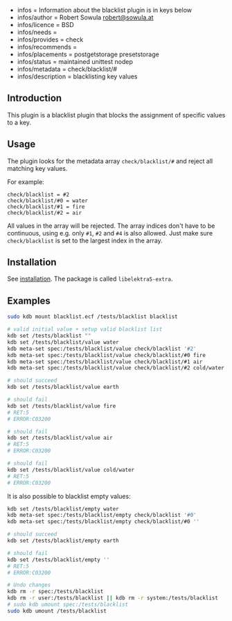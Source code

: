 - infos = Information about the blacklist plugin is in keys below
- infos/author = Robert Sowula <robert@sowula.at>
- infos/licence = BSD
- infos/needs =
- infos/provides = check
- infos/recommends =
- infos/placements = postgetstorage presetstorage
- infos/status = maintained unittest nodep
- infos/metadata = check/blacklist/#
- infos/description = blacklisting key values

## Introduction

This plugin is a blacklist plugin that blocks the assignment of specific values to a key.

## Usage

The plugin looks for the metadata array `check/blacklist/#` and reject all matching key values.

For example:

```
check/blacklist = #2
check/blacklist/#0 = water
check/blacklist/#1 = fire
check/blacklist/#2 = air
```

All values in the array will be rejected. The array indices don't have to be continuous, using e.g. only `#1`, `#2` and
`#4` is also allowed. Just make sure `check/blacklist` is set to the largest index in the array.

## Installation

See [installation](/doc/INSTALL.md).
The package is called `libelektra5-extra`.

## Examples

```sh
sudo kdb mount blacklist.ecf /tests/blacklist blacklist

# valid initial value + setup valid blacklist list
kdb set /tests/blacklist ""
kdb set /tests/blacklist/value water
kdb meta-set spec:/tests/blacklist/value check/blacklist '#2'
kdb meta-set spec:/tests/blacklist/value check/blacklist/#0 fire
kdb meta-set spec:/tests/blacklist/value check/blacklist/#1 air
kdb meta-set spec:/tests/blacklist/value check/blacklist/#2 cold/water

# should succeed
kdb set /tests/blacklist/value earth

# should fail
kdb set /tests/blacklist/value fire
# RET:5
# ERROR:C03200

# should fail
kdb set /tests/blacklist/value air
# RET:5
# ERROR:C03200

# should fail
kdb set /tests/blacklist/value cold/water
# RET:5
# ERROR:C03200
```

It is also possible to blacklist empty values:

```sh
kdb set /tests/blacklist/empty water
kdb meta-set spec:/tests/blacklist/empty check/blacklist '#0'
kdb meta-set spec:/tests/blacklist/empty check/blacklist/#0 ''

# should succeed
kdb set /tests/blacklist/empty earth

# should fail
kdb set /tests/blacklist/empty ''
# RET:5
# ERROR:C03200

# Undo changes
kdb rm -r spec:/tests/blacklist
kdb rm -r user:/tests/blacklist || kdb rm -r system:/tests/blacklist
# sudo kdb umount spec:/tests/blacklist
sudo kdb umount /tests/blacklist
```
